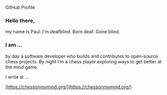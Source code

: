 GitHub Profile

### Hello there,

my name is Paul. I'm deafblind. Born deaf. Gone blind.

### I am …

by day a software developer who builds and contributes to open-source chess projects. By night I'm a chess player exploring ways to get better at the mind game.

I write at ...

[https://chessonmymind.org/](https://chessonmymind.org/)
